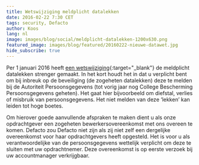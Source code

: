 ```yaml
---
title: Wetswijziging meldplicht datalekken
date: 2016-02-22 7:30 CET
tags: security, Defacto
author: Koos
lang: nl
image: images/blog/social/meldplicht-datalekken-1200x630.png
featured_image: images/blog/featured/20160222-nieuwe-datawet.jpg
hide_subscribe: true
---
```


Per 1 januari 2016 heeft [een wetswijziging](http://www.mitopics.nl/weblog/forse-verandering-in-privacywetgeving-per-1-januari-2016-8564){:target="_blank"}  de meldplicht datalekken strenger gemaakt. In het kort houdt het in dat u verplicht bent om bij inbreuk op de beveiliging (de zogeheten datalekken) deze te melden bij de Autoriteit Persoonsgegevens (tot vorig jaar nog College Bescherming Persoonsgegevens geheten). Het gaat hier bijvoorbeeld om diefstal, verlies of misbruik van persoonsgegevens. Het niet melden van deze ‘lekken’ kan leiden tot hoge boetes.

Om hierover goede aanvullende afspraken te maken dient u als onze opdrachtgever een zogeheten bewerkersovereenkomst met ons overeen te komen. Defacto zou Defacto niet zijn als zij niet zelf een dergelijke overeenkomst voor haar opdrachtgevers heeft opgesteld. Het is voor u als verantwoordelijke van de persoonsgegevens wettelijk verplicht om deze te sluiten met uw opdrachtnemer. Deze overeenkomst is op eerste verzoek bij uw accountmanager verkrijgbaar.

